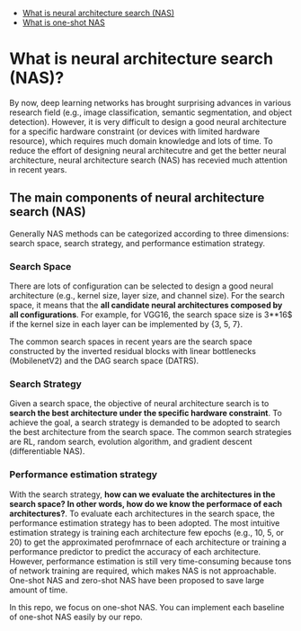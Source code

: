 * [What is neural architecture search (NAS)](./nas.md)
* [What is one-shot NAS](./one_shot_nas.md)

# What is neural architecture search (NAS)?
By now, deep learning networks has brought surprising advances in various research field (e.g., image classification, semantic segmentation, and object detection). However, it is very difficult to design a good neural architecture for a specific hardware constraint (or devices with limited hardware resource), which requires much domain knowledge and lots of time. To reduce the effort of designing neural architecutre and get the better neural architecture, neural architecture search (NAS) has recevied much attention in recent years.

## The main components of neural architecture search (NAS)
Generally NAS methods can be categorized according to three dimensions: search space, search strategy, and performance estimation strategy.
### Search Space
There are lots of configuration can be selected to design a good neural architecture (e.g., kernel size, layer size, and channel size). For the search space, it means that the **all candidate neural architectures composed by all configurations**.
For example, for VGG16, the search space size is 3\*\*16$ if the kernel size in each layer can be implemented by {3, 5, 7}.

The common search spaces in recent years are the search space constructed by the inverted residual blocks with linear bottlenecks (MobilenetV2) and the DAG search space (DATRS).

### Search Strategy
Given a search space, the objective of neural architecture search is to **search the best architecture under the specific hardware constraint**. 
To achieve the goal, a search strategy is demanded to be adopted to search the best architecture from the search space. The common search strategies are RL, random search, evolution algorithm, and gradient descent (differentiable NAS).
### Performance estimation strategy
With the search strategy, **how can we evaluate the architectures in the search space? In other words, how do we know the performace of each architectures?**. To evaluate each architectures in the search space, the performance estimation strategy has to been adopted. The most intuitive estimation strategy is training each architecture few epochs (e.g., 10, 5, or 20) to get the approximated perofmrnace of each architecture or training a performance predictor to predict the accuracy of each architecture.
However, performance estimation is still very time-consuming because tons of network training are required, which makes NAS is not approachable. One-shot NAS and zero-shot NAS have been proposed to save large amount of time.

In this repo, we focus on one-shot NAS. You can implement each baseline of one-shot NAS easily by our repo.


